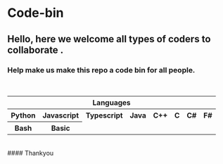 # Code-bin

## Hello, here we welcome all types of coders to collaborate .

### Help make us make this repo a code bin for all people.
<br>
 <table>
  <tr>
    <th colspan=8>Languages</th>
  <tr>
    <th>Python</th>
    <th>Javascript</th>
    <th>Typescript</th>
    <th>Java</th>
    <th>C++</th>
    <th>C</th>
    <th>C#</th>
    <th>F#</th>
  </tr> 
  <tr>
    <th>Bash</th>
    <th>Basic</th>
  </tr> 
</table>
<br>
#### Thankyou
